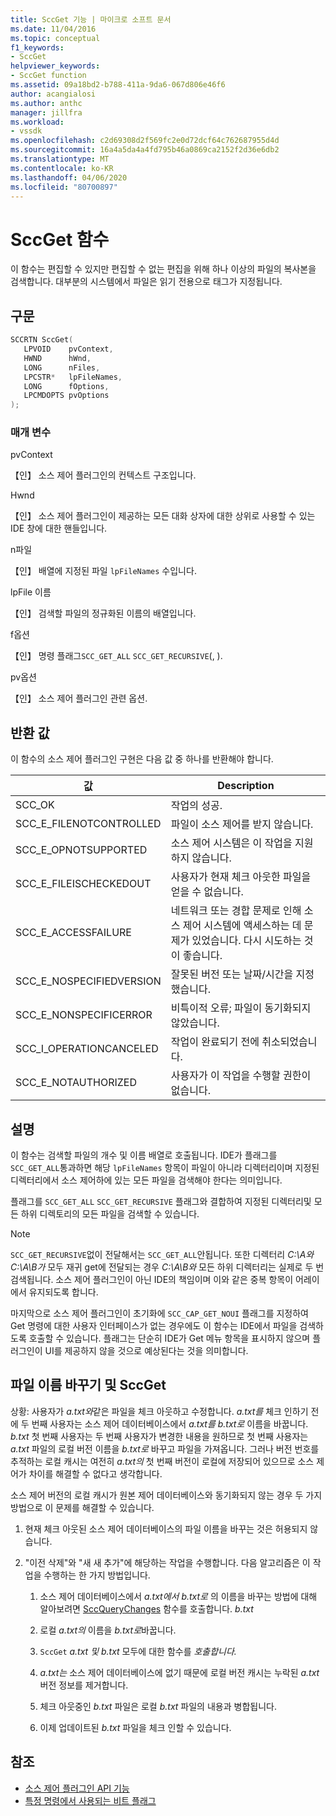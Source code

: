 ```yaml
---
title: SccGet 기능 | 마이크로 소프트 문서
ms.date: 11/04/2016
ms.topic: conceptual
f1_keywords:
- SccGet
helpviewer_keywords:
- SccGet function
ms.assetid: 09a18bd2-b788-411a-9da6-067d806e46f6
author: acangialosi
ms.author: anthc
manager: jillfra
ms.workload:
- vssdk
ms.openlocfilehash: c2d69308d2f569fc2e0d72dcf64c762687955d4d
ms.sourcegitcommit: 16a4a5da4a4fd795b46a0869ca2152f2d36e6db2
ms.translationtype: MT
ms.contentlocale: ko-KR
ms.lasthandoff: 04/06/2020
ms.locfileid: "80700897"
---
```

# <a name="sccget-function"></a>SccGet 함수
이 함수는 편집할 수 있지만 편집할 수 없는 편집을 위해 하나 이상의 파일의 복사본을 검색합니다. 대부분의 시스템에서 파일은 읽기 전용으로 태그가 지정됩니다.

## <a name="syntax"></a>구문

```cpp
SCCRTN SccGet(
   LPVOID    pvContext,
   HWND      hWnd,
   LONG      nFiles,
   LPCSTR*   lpFileNames,
   LONG      fOptions,
   LPCMDOPTS pvOptions
);
```

### <a name="parameters"></a>매개 변수
 pvContext

【인】 소스 제어 플러그인의 컨텍스트 구조입니다.

 Hwnd

【인】 소스 제어 플러그인이 제공하는 모든 대화 상자에 대한 상위로 사용할 수 있는 IDE 창에 대한 핸들입니다.

 n파일

【인】 배열에 지정된 파일 `lpFileNames` 수입니다.

 lpFile 이름

【인】 검색할 파일의 정규화된 이름의 배열입니다.

 f옵션

【인】 명령 플래그`SCC_GET_ALL` `SCC_GET_RECURSIVE`(, ).

 pv옵션

【인】 소스 제어 플러그인 관련 옵션.

## <a name="return-value"></a>반환 값
 이 함수의 소스 제어 플러그인 구현은 다음 값 중 하나를 반환해야 합니다.

|값|Description|
|-----------|-----------------|
|SCC_OK|작업의 성공.|
|SCC_E_FILENOTCONTROLLED|파일이 소스 제어를 받지 않습니다.|
|SCC_E_OPNOTSUPPORTED|소스 제어 시스템은 이 작업을 지원하지 않습니다.|
|SCC_E_FILEISCHECKEDOUT|사용자가 현재 체크 아웃한 파일을 얻을 수 없습니다.|
|SCC_E_ACCESSFAILURE|네트워크 또는 경합 문제로 인해 소스 제어 시스템에 액세스하는 데 문제가 있었습니다. 다시 시도하는 것이 좋습니다.|
|SCC_E_NOSPECIFIEDVERSION|잘못된 버전 또는 날짜/시간을 지정했습니다.|
|SCC_E_NONSPECIFICERROR|비특이적 오류; 파일이 동기화되지 않았습니다.|
|SCC_I_OPERATIONCANCELED|작업이 완료되기 전에 취소되었습니다.|
|SCC_E_NOTAUTHORIZED|사용자가 이 작업을 수행할 권한이 없습니다.|

## <a name="remarks"></a>설명
 이 함수는 검색할 파일의 개수 및 이름 배열로 호출됩니다. IDE가 플래그를 `SCC_GET_ALL`통과하면 해당 `lpFileNames` 항목이 파일이 아니라 디렉터리이며 지정된 디렉터리에서 소스 제어하에 있는 모든 파일을 검색해야 한다는 의미입니다.

 플래그를 `SCC_GET_ALL` `SCC_GET_RECURSIVE` 플래그와 결합하여 지정된 디렉터리및 모든 하위 디렉토리의 모든 파일을 검색할 수 있습니다.

> [!NOTE]
> `SCC_GET_RECURSIVE`없이 전달해서는 `SCC_GET_ALL`안됩니다. 또한 디렉터리 *C:\A와* *C:\A\B가* 모두 재귀 get에 전달되는 경우 *C:\A\B와* 모든 하위 디렉터리는 실제로 두 번 검색됩니다. 소스 제어 플러그인이 아닌 IDE의 책임이며 이와 같은 중복 항목이 어레이에서 유지되도록 합니다.

 마지막으로 소스 제어 플러그인이 초기화에 `SCC_CAP_GET_NOUI` 플래그를 지정하여 Get 명령에 대한 사용자 인터페이스가 없는 경우에도 이 함수는 IDE에서 파일을 검색하도록 호출할 수 있습니다. 플래그는 단순히 IDE가 Get 메뉴 항목을 표시하지 않으며 플러그인이 UI를 제공하지 않을 것으로 예상된다는 것을 의미합니다.

## <a name="rename-files-and-sccget"></a>파일 이름 바꾸기 및 SccGet
 상황: 사용자가 *a.txt와*같은 파일을 체크 아웃하고 수정합니다. *a.txt를* 체크 인하기 전에 두 번째 사용자는 소스 제어 데이터베이스에서 *a.txt를* *b.txt로* 이름을 바꿉니다. *b.txt* 첫 번째 사용자는 두 번째 사용자가 변경한 내용을 원하므로 첫 번째 사용자는 *a.txt* 파일의 로컬 버전 이름을 *b.txt로* 바꾸고 파일을 가져옵니다. 그러나 버전 번호를 추적하는 로컬 캐시는 여전히 *a.txt의* 첫 번째 버전이 로컬에 저장되어 있으므로 소스 제어가 차이를 해결할 수 없다고 생각합니다.

 소스 제어 버전의 로컬 캐시가 원본 제어 데이터베이스와 동기화되지 않는 경우 두 가지 방법으로 이 문제를 해결할 수 있습니다.

1. 현재 체크 아웃된 소스 제어 데이터베이스의 파일 이름을 바꾸는 것은 허용되지 않습니다.

2. "이전 삭제"와 "새 새 추가"에 해당하는 작업을 수행합니다. 다음 알고리즘은 이 작업을 수행하는 한 가지 방법입니다.

    1. 소스 제어 데이터베이스에서 *a.txt에서 b.txt로* 의 이름을 바꾸는 방법에 대해 알아보려면 [SccQueryChanges](../extensibility/sccquerychanges-function.md) 함수를 호출합니다. *b.txt*

    2. 로컬 *a.txt의* 이름을 *b.txt로*바꿉니다.

    3. `SccGet` *a.txt 및 b.txt* 모두에 대한 함수를 *호출합니다.*

    4. *a.txt는* 소스 제어 데이터베이스에 없기 때문에 로컬 버전 캐시는 누락된 *a.txt* 버전 정보를 제거합니다.

    5. 체크 아웃중인 *b.txt* 파일은 로컬 *b.txt* 파일의 내용과 병합됩니다.

    6. 이제 업데이트된 *b.txt* 파일을 체크 인할 수 있습니다.

## <a name="see-also"></a>참조
- [소스 제어 플러그인 API 기능](../extensibility/source-control-plug-in-api-functions.md)
- [특정 명령에서 사용되는 비트 플래그](../extensibility/bitflags-used-by-specific-commands.md)
